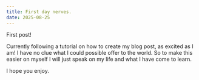 ```yaml
---
title: First day nerves. 
date: 2025-08-25
---
```


First post! 

Currently following a tutorial on how to create my blog post, as excited as I am! I have no clue what I could possible offer to the world. So to make this easier on myself I will just speak on my life and what I have come to learn. 

I hope you enjoy.
